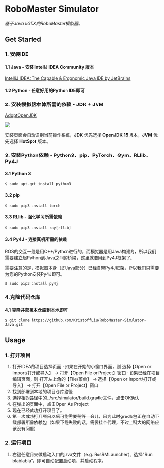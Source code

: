 # RoboMaster Simulator
*基于Java liGDX的RoboMaster模拟器。*

## Get Started

### 1. 安装IDE

#### 1.1 Java - 安装 IntellJ IDEA Community 版本

[IntelliJ IDEA: The Capable & Ergonomic Java IDE by JetBrains](https://www.jetbrains.com/idea/)

#### 1.2 Python - 任意好用的Python IDE即可

### 2. 安装模拟器本体所需的依赖 -  JDK + JVM

[AdoptOpenJDK](https://adoptopenjdk.net/)

![](https://tcs.teambition.net/storage/3121854a587869f8b45f558873f9f1ff90e8?Signature=eyJhbGciOiJIUzI1NiIsInR5cCI6IkpXVCJ9.eyJBcHBJRCI6IjU5Mzc3MGZmODM5NjMyMDAyZTAzNThmMSIsIl9hcHBJZCI6IjU5Mzc3MGZmODM5NjMyMDAyZTAzNThmMSIsIl9vcmdhbml6YXRpb25JZCI6IjVmNGZhYTkzNzc3NGJiZTk2NWEzMjgxYSIsImV4cCI6MTYxMTU0NzM1OSwiaWF0IjoxNjEwOTQyNTU5LCJyZXNvdXJjZSI6Ii9zdG9yYWdlLzMxMjE4NTRhNTg3ODY5ZjhiNDVmNTU4ODczZjlmMWZmOTBlOCJ9.LZEnjbHEvgtBd5bC9mXMozy_HbY51hekaOKK5cC0-JM&download=image.png "")

安装页面会自动识别当前操作系统，**JDK** 优先选择 __OpenJDK 15__ 版本，**JVM** 优先选择 __HotSpot__ 版本。

### 3. 安装Python依赖 -  Python3、pip、PyTorch、Gym、RLlib、Py4J

#### 3.1 Python 3

```text
$ sudo apt-get install python3 
```

#### 3.2 pip

```text
$ sudo pip3 install torch
```

#### 3.3 RLlib - 强化学习所需依赖

```text
$ sudo pip3 install ray[rllib]
```


#### 3.4 Py4J - 连接真机所需的依赖
ROS的交互一般是用C++/Python进行的，而模拟器是用Java构建的，所以我们需要建立起Python到Java之间的桥梁，这里就要用到Py4J框架了。

需要注意的是，模拟器本身（即Java部分）已经自带Py4J框架，所以我们只需要为您的Python安装Py4J即可。

```text
$ sudo pip3 install py4j
```

### 4.克隆代码仓库

#### 4.1 克隆并部署本仓库到本地即可

```text
$ git clone https://github.com/KristoffLiu/RoboMaster-Simulator-Java.git
```

## Usage
### 1. 打开项目
1. 打开IDEA的项目选择页面
    · 如果在开始的小窗口界面，则 选择【Open or Import/打开或导入】 → 打开【Open File or Project】窗口
    · 如果已经在项目编辑页面，则 打开左上角的【File/菜单】 → 选择【Open or Import/打开或导入】 → 打开【Open File or Project】窗口
2. 找到部署到本地的项目仓库路径
3. 选择相对路径中的../src/simulator/build.gradle文件，点击OK确认
4. 在弹出的页面中，点击Open As Project
5. 现在已经成功打开项目了。
6. 第一次成功打开项目以后可能需要稍等一会儿，因为此时gradle包正在自动下载部署所需依赖包（如果下载失败的话，需要挂个代理，不过上科大的网络应该没有问题）

### 2. 运行项目
1. 右键任意用来做启动入口的java文件（e.g. RosRMLauncher），选择"Run blablabla"，即可自动配置启动项，并启动程序。

